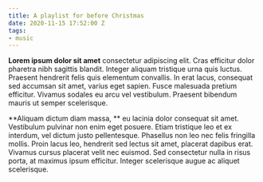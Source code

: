 ```yaml
---
title: A playlist for before Christmas
date: 2020-11-15 17:52:00 Z
tags:
- music
---
```


**Lorem ipsum dolor sit amet**
consectetur adipiscing elit. Cras efficitur dolor pharetra nibh sagittis blandit. Integer aliquam tristique urna quis luctus. Praesent hendrerit felis quis elementum convallis. In erat lacus, consequat sed accumsan sit amet, varius eget sapien. Fusce malesuada pretium efficitur. Vivamus sodales eu arcu vel vestibulum. Praesent bibendum mauris ut semper scelerisque.

**Aliquam dictum diam massa, **
eu lacinia dolor consequat sit amet. Vestibulum pulvinar non enim eget posuere. Etiam tristique leo et ex interdum, vel dictum justo pellentesque. Phasellus non leo nec felis fringilla mollis. Proin lacus leo, hendrerit sed lectus sit amet, placerat dapibus erat. Vivamus cursus placerat velit nec euismod. Sed consectetur nulla in risus porta, at maximus ipsum efficitur. Integer scelerisque augue ac aliquet scelerisque.

